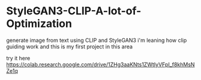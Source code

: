 # StyleGAN3-CLIP-A-lot-of-Optimization
generate image from text using CLIP and StyleGAN3 i'm leaning how clip guiding work and this is my first project in this area

try it here https://colab.research.google.com/drive/1ZHg3aaKNts1ZWtIyVFpI_f8khMsNZe1q
